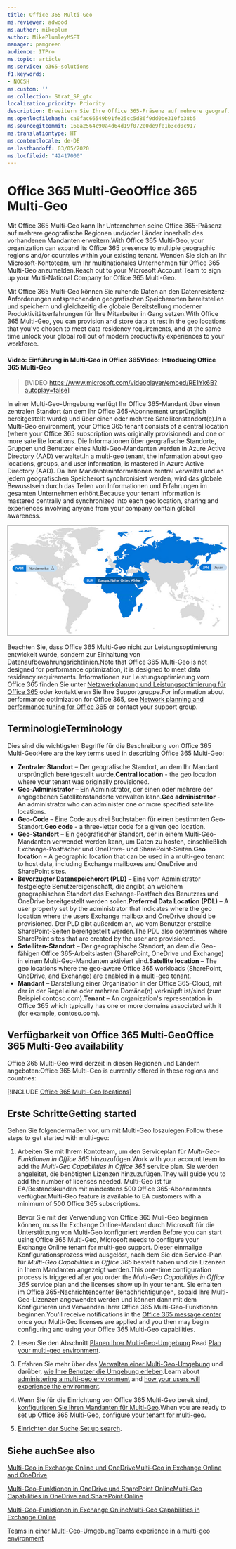 ```yaml
---
title: Office 365 Multi-Geo
ms.reviewer: adwood
ms.author: mikeplum
author: MikePlumleyMSFT
manager: pamgreen
audience: ITPro
ms.topic: article
ms.service: o365-solutions
f1.keywords:
- NOCSH
ms.custom: ''
ms.collection: Strat_SP_gtc
localization_priority: Priority
description: Erweitern Sie Ihre Office 365-Präsenz auf mehrere geografische Regionen mit Office 365 Multi-Geo.
ms.openlocfilehash: ca0fac66549b91fe25cc5d86f9dd0be310fb38b5
ms.sourcegitcommit: 160a2564c90a4d64d19f072e0de9fe1b3cd0c917
ms.translationtype: HT
ms.contentlocale: de-DE
ms.lasthandoff: 03/05/2020
ms.locfileid: "42417000"
---
```

# <a name="office-365-multi-geo"></a><span data-ttu-id="a40d9-103">Office 365 Multi-Geo</span><span class="sxs-lookup"><span data-stu-id="a40d9-103">Office 365 Multi-Geo</span></span>

<span data-ttu-id="a40d9-104">Mit Office 365 Multi-Geo kann Ihr Unternehmen seine Office 365-Präsenz auf mehrere geografische Regionen und/oder Länder innerhalb des vorhandenen Mandanten erweitern.</span><span class="sxs-lookup"><span data-stu-id="a40d9-104">With Office 365 Multi-Geo, your organization can expand its Office 365 presence to multiple geographic regions and/or countries within your existing tenant.</span></span> <span data-ttu-id="a40d9-105">Wenden Sie sich an Ihr Microsoft-Kontoteam, um Ihr multinationales Unternehmen für Office 365 Multi-Geo anzumelden.</span><span class="sxs-lookup"><span data-stu-id="a40d9-105">Reach out to your Microsoft Account Team to sign up your Multi-National Company for Office 365 Multi-Geo.</span></span>
  
<span data-ttu-id="a40d9-106">Mit Office 365 Multi-Geo können Sie ruhende Daten an den Datenresistenz-Anforderungen entsprechenden geografischen Speicherorten bereitstellen und speichern und gleichzeitig die globale Bereitstellung moderner Produktivitätserfahrungen für Ihre Mitarbeiter in Gang setzen.</span><span class="sxs-lookup"><span data-stu-id="a40d9-106">With Office 365 Multi-Geo, you can provision and store data at rest in the geo locations that you've chosen to meet data residency requirements, and at the same time unlock your global roll out of modern productivity experiences to your workforce.</span></span>

#### <a name="video-introducing-office-365-multi-geo"></a><span data-ttu-id="a40d9-107">Video: Einführung in Multi-Geo in Office 365</span><span class="sxs-lookup"><span data-stu-id="a40d9-107">Video: Introducing Office 365 Multi-Geo</span></span>

> [!VIDEO https://www.microsoft.com/videoplayer/embed/RE1Yk6B?autoplay=false]

<span data-ttu-id="a40d9-108">In einer Multi-Geo-Umgebung verfügt Ihr Office 365-Mandant über einen zentralen Standort (an dem Ihr Office 365-Abonnement ursprünglich bereitgestellt wurde) und über einen oder mehrere Satellitenstandort(e).</span><span class="sxs-lookup"><span data-stu-id="a40d9-108">In a Multi-Geo environment, your Office 365 tenant consists of a central location (where your Office 365 subscription was originally provisioned) and one or more satellite locations.</span></span> <span data-ttu-id="a40d9-109">Die Informationen über geografische Standorte, Gruppen und Benutzer eines Multi-Geo-Mandanten werden in Azure Active Directory (AAD) verwaltet.</span><span class="sxs-lookup"><span data-stu-id="a40d9-109">In a multi-geo tenant, the information about geo locations, groups, and user information, is mastered in Azure Active Directory (AAD).</span></span> <span data-ttu-id="a40d9-110">Da Ihre Mandanteninformationen zentral verwaltet und an jedem geografischen Speicherort synchronisiert werden, wird das globale Bewusstsein durch das Teilen von Informationen und Erfahrungen im gesamten Unternehmen erhöht.</span><span class="sxs-lookup"><span data-stu-id="a40d9-110">Because your tenant information is mastered centrally and synchronized into each geo location, sharing and experiences involving anyone from your company contain global awareness.</span></span>

![Screenshot der Multi-Geo-Zuordnung aus der SharePoint-Admin Center](media/multi-geo-world-map.png)

<span data-ttu-id="a40d9-112">Beachten Sie, dass Office 365 Multi-Geo nicht zur Leistungsoptimierung entwickelt wurde, sondern zur Einhaltung von Datenaufbewahrungsrichtlinien.</span><span class="sxs-lookup"><span data-stu-id="a40d9-112">Note that Office 365 Multi-Geo is not designed for performance optimization, it is designed to meet data residency requirements.</span></span> <span data-ttu-id="a40d9-113">Informationen zur Leistungsoptimierung vom Office 365 finden Sie unter [Netzwerkplanung und Leistungsoptimierung für Office 365](https://support.office.com/article/e5f1228c-da3c-4654-bf16-d163daee8848) oder kontaktieren Sie Ihre Supportgruppe.</span><span class="sxs-lookup"><span data-stu-id="a40d9-113">For information about performance optimization for Office 365, see [Network planning and performance tuning for Office 365](https://support.office.com/article/e5f1228c-da3c-4654-bf16-d163daee8848) or contact your support group.</span></span>

## <a name="terminology"></a><span data-ttu-id="a40d9-114">Terminologie</span><span class="sxs-lookup"><span data-stu-id="a40d9-114">Terminology</span></span>

<span data-ttu-id="a40d9-115">Dies sind die wichtigsten Begriffe für die Beschreibung von Office 365 Multi-Geo:</span><span class="sxs-lookup"><span data-stu-id="a40d9-115">Here are the key terms used in describing Office 365 Multi-Geo:</span></span>

- <span data-ttu-id="a40d9-116">**Zentraler Standort** – Der geografische Standort, an dem Ihr Mandant ursprünglich bereitgestellt wurde.</span><span class="sxs-lookup"><span data-stu-id="a40d9-116">**Central location** - the geo location where your tenant was originally provisioned.</span></span>
- <span data-ttu-id="a40d9-117">**Geo-Administrator** – Ein Administrator, der einen oder mehrere der angegebenen Satellitenstandorte verwalten kann.</span><span class="sxs-lookup"><span data-stu-id="a40d9-117">**Geo administrator** - An administrator who can administer one or more specified satellite locations.</span></span>
- <span data-ttu-id="a40d9-118">**Geo-Code** – Eine Code aus drei Buchstaben für einen bestimmten Geo-Standort.</span><span class="sxs-lookup"><span data-stu-id="a40d9-118">**Geo code** - a three-letter code for a given geo location.</span></span>
- <span data-ttu-id="a40d9-119">**Geo-Standort** – Ein geografischer Standort, der in einem Multi-Geo-Mandanten verwendet werden kann, um Daten zu hosten, einschließlich Exchange-Postfächer und OneDrive- und SharePoint-Seiten.</span><span class="sxs-lookup"><span data-stu-id="a40d9-119">**Geo location** – A geographic location that can be used in a multi-geo tenant to host data, including Exchange mailboxes and OneDrive and SharePoint sites.</span></span>
- <span data-ttu-id="a40d9-120">**Bevorzugter Datenspeicherort (PLD)** – Eine vom Administrator festgelegte Benutzereigenschaft, die angibt, an welchem geographischen Standort das Exchange-Postfach des Benutzers und OneDrive bereitgestellt werden sollen.</span><span class="sxs-lookup"><span data-stu-id="a40d9-120">**Preferred Data Location (PDL)** – A user property set by the administrator that indicates where the geo location where the users Exchange mailbox and OneDrive should be provisioned.</span></span> <span data-ttu-id="a40d9-121">Der PLD gibt außerdem an, wo vom Benutzer erstellte SharePoint-Seiten bereitgestellt werden.</span><span class="sxs-lookup"><span data-stu-id="a40d9-121">The PDL also determines where SharePoint sites that are created by the user are provisioned.</span></span>
- <span data-ttu-id="a40d9-122">**Satelliten-Standort** – Der geographische Standort, an dem die Geo-fähigen Office 365-Arbeitslasten (SharePoint, OneDrive und Exchange) in einem Multi-Geo-Mandanten aktiviert sind.</span><span class="sxs-lookup"><span data-stu-id="a40d9-122">**Satellite location** – The geo locations where the geo-aware Office 365 workloads (SharePoint, OneDrive, and Exchange) are enabled in a multi-geo tenant.</span></span>
- <span data-ttu-id="a40d9-123">**Mandant** – Darstellung einer Organisation in der Office 365-Cloud, mit der in der Regel eine oder mehrere Domäne(n) verknüpft ist/sind (zum Beispiel contoso.com).</span><span class="sxs-lookup"><span data-stu-id="a40d9-123">**Tenant** – An organization's representation in Office 365 which typically has one or more domains associated with it (for example, contoso.com).</span></span>

## <a name="office-365-multi-geo-availability"></a><span data-ttu-id="a40d9-124">Verfügbarkeit von Office 365 Multi-Geo</span><span class="sxs-lookup"><span data-stu-id="a40d9-124">Office 365 Multi-Geo availability</span></span>

<span data-ttu-id="a40d9-125">Office 365 Multi-Geo wird derzeit in diesen Regionen und Ländern angeboten:</span><span class="sxs-lookup"><span data-stu-id="a40d9-125">Office 365 Multi-Geo is currently offered in these regions and countries:</span></span>

[!INCLUDE [Office 365 Multi-Geo locations](includes/office-365-multi-geo-locations.md)]

## <a name="getting-started"></a><span data-ttu-id="a40d9-126">Erste Schritte</span><span class="sxs-lookup"><span data-stu-id="a40d9-126">Getting started</span></span>

<span data-ttu-id="a40d9-127">Gehen Sie folgendermaßen vor, um mit Multi-Geo loszulegen:</span><span class="sxs-lookup"><span data-stu-id="a40d9-127">Follow these steps to get started with multi-geo:</span></span>

1. <span data-ttu-id="a40d9-128">Arbeiten Sie mit Ihrem Kontoteam, um den Serviceplan für _Multi-Geo-Funktionen in Office 365_ hinzuzufügen.</span><span class="sxs-lookup"><span data-stu-id="a40d9-128">Work with your account team to add the _Multi-Geo Capabilities in Office 365_ service plan.</span></span> <span data-ttu-id="a40d9-129">Sie werden angeleitet, die benötigten Lizenzen hinzuzufügen.</span><span class="sxs-lookup"><span data-stu-id="a40d9-129">They will guide you to add the number of licenses needed.</span></span> <span data-ttu-id="a40d9-130">Multi-Geo ist für EA/Bestandskunden mit mindestens 500 Office 365-Abonnements verfügbar.</span><span class="sxs-lookup"><span data-stu-id="a40d9-130">Multi-Geo feature is available to EA customers with a minimum of 500 Office 365 subscriptions.</span></span>

   <span data-ttu-id="a40d9-131">Bevor Sie mit der Verwendung von Office 365 Muli-Geo beginnen können, muss Ihr Exchange Online-Mandant durch Microsoft für die Unterstützung von Multi-Geo konfiguriert werden.</span><span class="sxs-lookup"><span data-stu-id="a40d9-131">Before you can start using Office 365 Multi-Geo, Microsoft needs to configure your Exchange Online tenant for multi-geo support.</span></span> <span data-ttu-id="a40d9-132">Dieser einmalige Konfigurationsprozess wird ausgelöst, nach dem Sie den Service-Plan für *Multi-Geo Capabilities in Office 365* bestellt haben und die Lizenzen in Ihrem Mandanten angezeigt werden.</span><span class="sxs-lookup"><span data-stu-id="a40d9-132">This one-time configuration process is triggered after you order the *Multi-Geo Capabilities in Office 365* service plan and the licenses show up in your tenant.</span></span> <span data-ttu-id="a40d9-133">Sie erhalten im [Office 365-Nachrichtencenter](https://support.office.com/article/38FB3333-BFCC-4340-A37B-DEDA509C2093) Benachrichtigungen, sobald Ihre Multi-Geo-Lizenzen angewendet werden und können dann mit dem Konfigurieren und Verwenden Ihrer Office 365 Multi-Geo-Funktionen beginnen.</span><span class="sxs-lookup"><span data-stu-id="a40d9-133">You'll receive notifications in the [Office 365 message center](https://support.office.com/article/38FB3333-BFCC-4340-A37B-DEDA509C2093) once your Multi-Geo licenses are applied and you then may begin configuring and using your Office 365 Multi-Geo capabilities.</span></span>

2. <span data-ttu-id="a40d9-134">Lesen Sie den Abschnitt [Planen Ihrer Multi-Geo-Umgebung](plan-for-multi-geo.md).</span><span class="sxs-lookup"><span data-stu-id="a40d9-134">Read [Plan your multi-geo environment](plan-for-multi-geo.md).</span></span>

3. <span data-ttu-id="a40d9-135">Erfahren Sie mehr über das [Verwalten einer Multi-Geo-Umgebung](administering-a-multi-geo-environment.md) und darüber, [wie Ihre Benutzer die Umgebung erleben](multi-geo-user-experience.md).</span><span class="sxs-lookup"><span data-stu-id="a40d9-135">Learn about [administering a multi-geo environment](administering-a-multi-geo-environment.md) and [how your users will experience the environment](multi-geo-user-experience.md).</span></span>

4. <span data-ttu-id="a40d9-136">Wenn Sie für die Einrichtung von Office 365 Multi-Geo bereit sind, [konfigurieren Sie Ihren Mandanten für Multi-Geo](multi-geo-tenant-configuration.md).</span><span class="sxs-lookup"><span data-stu-id="a40d9-136">When you are ready to set up Office 365 Multi-Geo, [configure your tenant for multi-geo](multi-geo-tenant-configuration.md).</span></span>

5. <span data-ttu-id="a40d9-137">[Einrichten der Suche](configure-search-for-multi-geo.md).</span><span class="sxs-lookup"><span data-stu-id="a40d9-137">[Set up search](configure-search-for-multi-geo.md).</span></span>

## <a name="see-also"></a><span data-ttu-id="a40d9-138">Siehe auch</span><span class="sxs-lookup"><span data-stu-id="a40d9-138">See also</span></span>

[<span data-ttu-id="a40d9-139">Multi-Geo in Exchange Online und OneDrive</span><span class="sxs-lookup"><span data-stu-id="a40d9-139">Multi-Geo in Exchange Online and OneDrive</span></span>](https://Aka.ms/GoMultiGeo)

[<span data-ttu-id="a40d9-140">Multi-Geo-Funktionen in OneDrive und SharePoint Online</span><span class="sxs-lookup"><span data-stu-id="a40d9-140">Multi-Geo Capabilities in OneDrive and SharePoint Online</span></span>](https://docs.microsoft.com/office365/enterprise/multi-geo-capabilities-in-onedrive-and-sharepoint-online-in-office-365)

[<span data-ttu-id="a40d9-141">Multi-Geo-Funktionen in Exchange Online</span><span class="sxs-lookup"><span data-stu-id="a40d9-141">Multi-Geo Capabilities in Exchange Online</span></span>](https://docs.microsoft.com/office365/enterprise/multi-geo-capabilities-in-exchange-online)

[<span data-ttu-id="a40d9-142">Teams in einer Multi-Geo-Umgebung</span><span class="sxs-lookup"><span data-stu-id="a40d9-142">Teams experience in a multi-geo environment</span></span>](https://docs.microsoft.com/microsoftteams/teams-experience-o365odb-spo-multi-geo)
